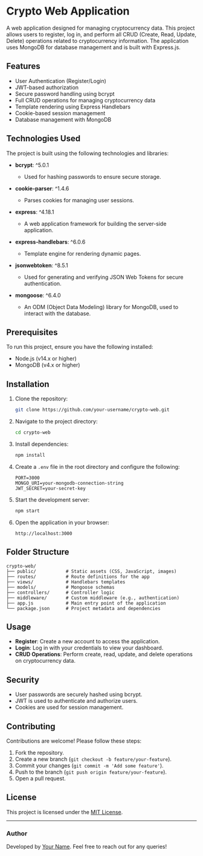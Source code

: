 # Crypto Web Application

A web application designed for managing cryptocurrency data. This project allows users to register, log in, and perform all CRUD (Create, Read, Update, Delete) operations related to cryptocurrency information. The application uses MongoDB for database management and is built with Express.js.

## Features

- User Authentication (Register/Login)
- JWT-based authorization
- Secure password handling using bcrypt
- Full CRUD operations for managing cryptocurrency data
- Template rendering using Express Handlebars
- Cookie-based session management
- Database management with MongoDB

## Technologies Used

The project is built using the following technologies and libraries:

- **bcrypt**: ^5.0.1
  - Used for hashing passwords to ensure secure storage.

- **cookie-parser**: ^1.4.6
  - Parses cookies for managing user sessions.

- **express**: ^4.18.1
  - A web application framework for building the server-side application.

- **express-handlebars**: ^6.0.6
  - Template engine for rendering dynamic pages.

- **jsonwebtoken**: ^8.5.1
  - Used for generating and verifying JSON Web Tokens for secure authentication.

- **mongoose**: ^6.4.0
  - An ODM (Object Data Modeling) library for MongoDB, used to interact with the database.

## Prerequisites

To run this project, ensure you have the following installed:

- Node.js (v14.x or higher)
- MongoDB (v4.x or higher)

## Installation

1. Clone the repository:
   ```bash
   git clone https://github.com/your-username/crypto-web.git
   ```

2. Navigate to the project directory:
   ```bash
   cd crypto-web
   ```

3. Install dependencies:
   ```bash
   npm install
   ```

4. Create a `.env` file in the root directory and configure the following:
   ```env
   PORT=3000
   MONGO_URI=your-mongodb-connection-string
   JWT_SECRET=your-secret-key
   ```

5. Start the development server:
   ```bash
   npm start
   ```

6. Open the application in your browser:
   ```
   http://localhost:3000
   ```

## Folder Structure

```
crypto-web/
├── public/           # Static assets (CSS, JavaScript, images)
├── routes/           # Route definitions for the app
├── views/            # Handlebars templates
├── models/           # Mongoose schemas
├── controllers/      # Controller logic
├── middleware/       # Custom middleware (e.g., authentication)
├── app.js            # Main entry point of the application
└── package.json      # Project metadata and dependencies
```

## Usage

- **Register**: Create a new account to access the application.
- **Login**: Log in with your credentials to view your dashboard.
- **CRUD Operations**: Perform create, read, update, and delete operations on cryptocurrency data.

## Security

- User passwords are securely hashed using bcrypt.
- JWT is used to authenticate and authorize users.
- Cookies are used for session management.

## Contributing

Contributions are welcome! Please follow these steps:

1. Fork the repository.
2. Create a new branch (`git checkout -b feature/your-feature`).
3. Commit your changes (`git commit -m 'Add some feature'`).
4. Push to the branch (`git push origin feature/your-feature`).
5. Open a pull request.

## License

This project is licensed under the [MIT License](LICENSE).

---

### Author

Developed by [Your Name](https://github.com/your-username). Feel free to reach out for any queries!
